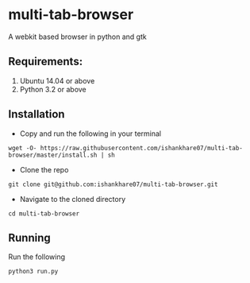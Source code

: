 # multi-tab-browser
A webkit based browser in python and gtk

## Requirements:
1. Ubuntu 14.04 or above
2. Python 3.2 or above

## Installation
* Copy and run the following in your terminal
```shell
wget -O- https://raw.githubusercontent.com/ishankhare07/multi-tab-browser/master/install.sh | sh
```

* Clone the repo
```shell
git clone git@github.com:ishankhare07/multi-tab-browser.git
```

* Navigate to the cloned directory
```shell
cd multi-tab-browser
```

## Running
Run the following
```shell
python3 run.py
```
